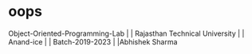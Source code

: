 # oops
Object-Oriented-Programming-Lab | | Rajasthan Technical University | | Anand-ice | | Batch-2019-2023 | |Abhishek Sharma


